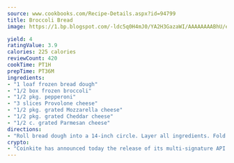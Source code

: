 ```yaml
---
source: www.cookbooks.com/Recipe-Details.aspx?id=94799
title: Broccoli Bread
image: https://1.bp.blogspot.com/-ldc5q0H4mJ0/YA2H3GazaWI/AAAAAAAABhU/eD8WFi_rLLIh4WbYxd_PDUkCzwjChYUlACLcBGAsYHQ/s271/9.png

yield: 4
ratingValue: 3.9
calories: 225 calories
reviewCount: 420
cookTime: PT1H
prepTime: PT36M
ingredients:
- "1 loaf frozen bread dough"
- "1/2 box frozen broccoli"
- "1/2 pkg. pepperoni"
- "3 slices Provolone cheese"
- "1/2 pkg. grated Mozzarella cheese"
- "1/2 pkg. grated Cheddar cheese"
- "1/2 c. grated Parmesan cheese"
directions:
- "Roll bread dough into a 14-inch circle. Layer all ingredients. Fold sides and ends in and pinch to seal. Bake 25 minutes at 350u00b0. Let stand 10 minutes. Serve."
crypto:
- "Coinkite has announced today the release of its multi-signature API and Co-sign Pages, giving users the first Bitcoin platform of its kind to support M-of-15 signatures."
---
```

